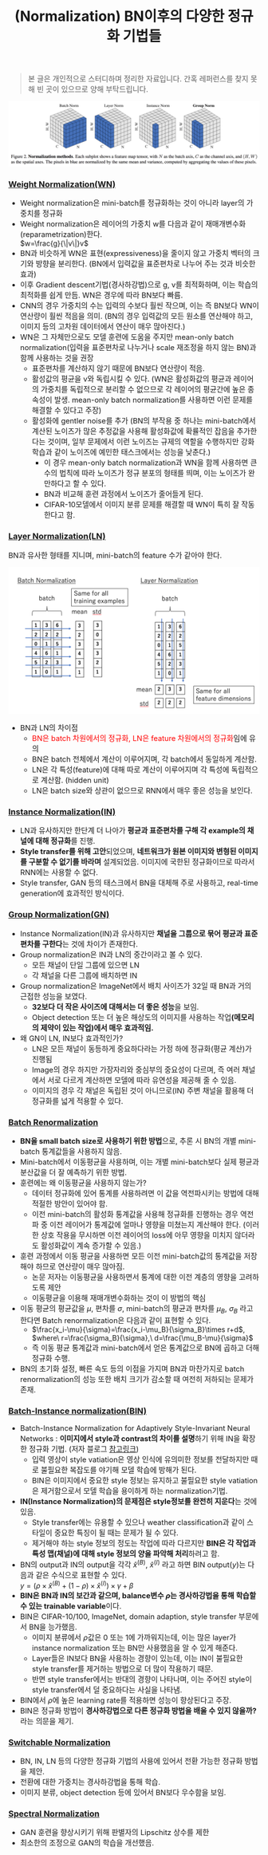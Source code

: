 ﻿---
title: "(Normalization) BN이후의 다양한 정규화 기법들"
tags: 
  - Deep Learning
  - Normalization
categories:
  - MLDLstudy
toc: true
comments: 
  provider: "disqus"
  disqus:
    shortname: "https-brstar96-github-io"
use_math: true
header:
  teaser: /assets/Images/Norm-pic.png
---

<Blockquote><span style="font-size:11pt">본 글은 개인적으로 스터디하며 정리한 자료입니다. 간혹 레퍼런스를 찾지 못해 빈 곳이 있으므로 양해 부탁드립니다.</span></Blockquote>

<center><img src="/assets/Images/Norm-pic.png"></center>

### [Weight Normalization(WN)](https://arxiv.org/pdf/1602.07868.pdf)

- <span style="font-size:11pt">Weight normalization은 mini-batch를 정규화하는 것이 아니라 layer의 가중치를 정규화</span>
- <span style="font-size:11pt">Weight normalization은 레이어의 가중치 w를 다음과 같이 재매개변수화(reparametrization)한다.</span><br> 
  $w=\frac{g}{\|v\|}v$
- <span style="font-size:11pt">BN과 비슷하게 WN은 표현(expressiveness)을 줄이지 않고 가중치 벡터의 크기와 방향을 분리한다. (BN에서 입력값을 표준편차로 나누어 주는 것과 비슷한 효과)<span>
- <span style="font-size:11pt">이후 Gradient descent기법(경사하강법)으로 g, v를 최적화하며, 이는 학습의 최적화를 쉽게 만듬. WN은 경우에 따라 BN보다 빠름.</span> 
- <span style="font-size:11pt">CNN의 경우 가중치의 수는 입력의 수보다 훨씬 작으며, 이는 즉 BN보다 WN이 연산량이 훨씬 적음을 의미. (BN의 경우 입력값의 모든 원소를 연산해야 하고, 이미지 등의 고차원 데이터에서 연산이 매우 많아진다.)</span>
- <span style="font-size:11pt">WN은 그 자체만으로도 모델 훈련에 도움을 주지만 mean-only batch normalization(입력을 표준편차로 나누거나 scale 재조정을 하지 않는 BN)과 함께 사용하는 것을 권장</span>
    - <span style="font-size:11pt">표준편차를 계산하지 않기 때문에 BN보다 연산량이 적음.</span> 
    - <span style="font-size:11pt">활성값의 평균을 v와 독립시킬 수 있다. (WN은 활성화값의 평균과 레이어의 가중치를 독립적으로 분리할 수 없으므로 각 레이어의 평균간에 높은 종속성이 발생. mean-only batch normalization를 사용하면 이런 문제를 해결할 수 있다고 주장)</span>
	- <span style="font-size:11pt">활성화에 gentler noise를 추가 (BN의 부작용 중 하나는 mini-batch에서 계산된 노이즈가 많은 추정값을 사용해 활성화값에 확률적인 잡음을 추가한다는 것이며, 일부 문제에서 이런 노이즈는 규제의 역할을 수행하지만 강화 학습과 같이 노이즈에 예민한 태스크에서는 성능을 낮춘다.)</span>
        - <span style="font-size:11pt">이 경우 mean-only batch normalization과 WN을 함께 사용하면 큰 수의 법칙에 따라 노이즈가 정규 분포의 형태를 띄며, 이는 노이즈가 완만하다고 할 수 있다.</span> 
		- <span style="font-size:11pt">BN과 비교해 훈련 과정에서 노이즈가 줄어들게 된다.</span> 
		- <span style="font-size:11pt">CIFAR-10모델에서 이미지 분류 문제를 해결할 때 WN이 특히 잘 작동한다고 함.</span> 

### [Layer Normalization(LN)](https://arxiv.org/pdf/1607.06450.pdf)
<span style="font-size:11pt">BN과 유사한 형태를 지니며, mini-batch의 feature 수가 같아야 한다. </span><br>

<center><img src="/assets/Images/LN.png"></center>

- <span style="font-size:11pt">BN과 LN의 차이점</span>
    - <span style="color:red; font-size:11pt">BN은 batch 차원에서의 정규화, LN은 feature 차원에서의 정규화</span><span style="font-size:11pt">임에 유의</span>
    - <span style="font-size:11pt">BN은 batch 전체에서 계산이 이루어지며, 각 batch에서 동일하게 계산함.</span>
    - <span style="font-size:11pt">LN은 각 특성(feature)에 대해 따로 계산이 이루어지며 각 특성에 독립적으로 계산함. (hidden unit)</span>
    - <span style="font-size:11pt">LN은 batch size와 상관이 없으므로 RNN에서 매우 좋은 성능을 보인다.</span> 
    
### [Instance Normalization(IN)](https://arxiv.org/pdf/1607.08022.pdf)
- <span style="font-size:11pt">LN과 유사하지만 한단계 더 나아가 <b>평균과 표준편차를 구해 각 example의 채널에 대해 정규화</b>를 진행.</span>
- <span style="font-size:11pt"><b>Style transfer를 위해 고안</b>되었으며, <b>네트워크가 원본 이미지와 변형된 이미지를 구분할 수 없기를 바라며</b> 설계되었음. </b>이미지에 국한된 정규화</b>이므로 따라서 RNN에는 사용할 수 없다.</span>
- <span style="font-size:11pt">Style transfer, GAN 등의 태스크에서 BN을 대체해 주로 사용하고, real-time generation에 효과적인 방식이다.</span> 

### [Group Normalization(GN)](https://arxiv.org/pdf/1803.08494.pdf)
- <span style="font-size:11pt">Instance Normalization(IN)과 유사하지만 <b>채널을 그룹으로 묶어 평균과 표준편차를 구한다</b>는 것에 차이가 존재한다.</span> 
- <span style="font-size:11pt">Group normalization은 IN과 LN의 중간이라고 볼 수 있다. </span>
    - <span style="font-size:11pt">모든 채널이 단일 그룹에 있으면 LN</span>
    - <span style="font-size:11pt">각 채널을 다른 그룹에 배치하면 IN</span>
- <span style="font-size:11pt">Group normalization은 ImageNet에서 배치 사이즈가 32일 때 BN과 거의 근접한 성능을 보였다. </span>
    - <span style="font-size:11pt"><b>32보다 더 작은 사이즈에 대해서는 더 좋은 성능</b>을 보임.</span>
    - <span style="font-size:11pt">Object detection 또는 더 높은 해상도의 이미지를 사용하는 작업<b>(메모리의 제약이 있는 작업)에서 매우 효과적임.</b></span> 
- <span style="font-size:11pt">왜 GN이 LN, IN보다 효과적인가?</span>
    - <span style="font-size:11pt">LN은 모든 채널이 동등하게 중요하다라는 가정 하에 정규화(평균 계산)가 진행됨</span>
    - <span style="font-size:11pt">Image의 경우 하지만 가장자리와 중심부의 중요성이 다르며, 즉 여러 채널에서 서로 다르게 계산하면 모델에 따라 유연성을 제공해 줄 수 있음.</span>
    - <span style="font-size:11pt">이미지의 경우 각 채널은 독립된 것이 아니므로(IN) 주변 채널을 활용해 더 정규화를 넓게 적용할 수 있다. </span>

### [Batch Renormalization](https://arxiv.org/pdf/1702.03275.pdf)
- <span style="font-size:11pt"><b>BN을 small batch size로 사용하기 위한 방법</b>으로, 추론 시 BN의 개별 mini-batch 통계값들을 사용하지 않음.</span> 
- <span style="font-size:11pt">Mini-batch에서 이동평균을 사용하며, 이는 개별 mini-batch보다 실제 평균과 분산값을 더 잘 예측하기 위한 방법. </span>
- <span style="font-size:11pt">훈련에는 왜 이동평균을 사용하지 않는가?</span> 
    - <span style="font-size:11pt">데이터 정규화에 있어 통계를 사용하려면 이 값을 역전파시키는 방법에 대해 적절한 방안이 있어야 함.</span>
    - <span style="font-size:11pt">이전 mini-batch의 활성화 통계값을 사용해 정규화를 진행하는 경우 역전파 중 이전 레이어가 통계값에 얼마나 영향을 미쳤는지 계산해야 한다. (이러한 상호 작용을 무시하면 이전 레이어의 loss에 아무 영향을 미치지 않더라도 활성화값이 계속 증가할 수 있음.)</span> 
- <span style="font-size:11pt">훈련 과정에서 이동 평균을 사용하면 모든 이전 mini-batch값의 통계값을 저장해야 하므로 연산량이 매우 많아짐.</span> 
    - <span style="font-size:11pt">논문 저자는 이동평균을 사용하면서 통계에 대한 이전 계층의 영향을 고려하도록 제안</span>
    - <span style="font-size:11pt">이동평균을 이용해 재매개변수화하는 것이 이 방법의 핵심</span>
- <span style="font-size:11pt">이동 평균의 평균값을 $\mu$, 편차를 $\sigma$, mini-batch의 평균과 편차를 $\mu_{B}$, $\sigma_{B}$ 라고 한다면 Batch renormalization은 다음과 같이 표현할 수 있다.</span> 
    - $\frac{x_i-\mu}{\sigma}=\frac{x_i-\mu_B}{\sigma_B}\times r+d$, $where\ r=\frac{\sigma_B}{\sigma},\ d=\frac{\mu_B-\mu}{\sigma}$
    - <span style="font-size:11pt">즉 이동 평균 통계값과 mini-batch에서 얻은 통계값으로 BN에 곱하고 더해 정규화 수행.</span> 
- <span style="font-size:11pt">BN의 초기화 설정, 빠른 속도 등의 이점을 가지며 BN과 마찬가지로 batch renormalization의 성능 또한 배치 크기가 감소할 때 여전히 저하되는 문제가 존재.</span> 

### [Batch-Instance normalization(BIN)](https://arxiv.org/pdf/1805.07925.pdf)
- <span style="font-size:11pt">Batch-Instance Normalization for Adaptively Style-Invariant Neural Networks : <b>이미지에서 style과 contrast의 차이를 설명</b>하기 위해 IN을 확장한 정규화 기법. (저자 블로그 [참고링크](https://blog.lunit.io/2018/05/25/batch-instance-normalization/?fbclid=IwAR2lngdd7xwA4Om13XHHJBpVjuo3SlM-U0umhKAqjuAdVHAuePPTFpQrEbs))</span>
    - <span style="font-size:11pt">입력 영상이 style vatiation은 영상 인식에 유의미한 정보를 전달하지만 때로 불필요한 복잡도를 야기해 모델 학습에 방해가 된다. </span>
    - <span style="font-size:11pt">BIN은 이미지에서 중요한 style 정보는 유지하고 불필요한 style vatiation은 제거함으로서 모델 학습을 용이하게 하는 normalization기법.</span> 
- <span style="font-size:11pt"><b>IN(Instance Normalization)의 문제점은 style정보를 완전히 지운다</b>는 것에 있음. </span>
    - <span style="font-size:11pt">Style transfer에는 유용할 수 있으나 weather classification과 같이 스타일이 중요한 특징이 될 때는 문제가 될 수 있다.</span> 
    - <span style="font-size:11pt">제거해야 하는 style 정보의 정도는 작업에 따라 다르지만 <b>BIN은 각 작업과 특성 맵(채널)에 대해 style 정보의 양을 파악해 처리</b>하려고 함. </span>
- <span style="font-size:11pt">BN의 output과 IN의 output을 각각 ${\hat{x}}^{(B)}$, ${\hat{x}}^{(I)}$ 라고 하면 BIN output($y$)는 다음과 같은 수식으로 표현할 수 있다.</span><br>
   $y=(\rho\times{\hat{x}}^{(B)}+(1-\rho)\times{\hat{x}}^{(I)})\times\gamma+\beta$ 
- <span style="font-size:11pt"><b>BIN은 BN과 IN의 보간과 같으며, balance변수 $\rho$는 경사하강법을 통해 학습할 수 있는 trainable variable</b>이다.</span> 
- <span style="font-size:11pt">BIN은 CIFAR-10/100, ImageNet, domain adaption, style transfer 부문에서 BN을 능가했음.</span> 
    - <span style="font-size:11pt">이미지 분류에서 $\rho$값은 0 또는 1에 가까워지는데, 이는 많은 layer가 instance normalization 또는 BN만 사용했음을 알 수 있게 해준다.</span> 
    - <span style="font-size:11pt">Layer들은 IN보다 BN을 사용하는 경향이 있는데, 이는 IN이 불필요한 style transfer를 제거하는 방법으로 더 많이 작용하기 때문. </span>
    - <span style="font-size:11pt">반면 style transfer에서는 반대의 경향이 나타나며, 이는 주어진 style이 style transfer에서 덜 중요하다는 사실을 나타냄.</span> 
- <span style="font-size:11pt">BIN에서 $\rho$에 높은 learning rate를 적용하면 성능이 향상된다고 주장.</span> 
- <span style="font-size:11pt">BIN은 정규화 방법이 <b>경사하강법으로 다른 정규화 방법을 배울 수 있지 않을까?</b> 라는 의문을 제기.</span> 

### [Switchable Normalization](https://arxiv.org/pdf/1811.07727v1.pdf)
- <span style="font-size:11pt">BN, IN, LN 등의 다양한 정규화 기법의 사용에 있어서 전환 가능한 정규화 방법을 제안. </span>
- <span style="font-size:11pt">전환에 대한 가중치는 경사하강법을 통해 학습.</span> 
- <span style="font-size:11pt">이미지 분류, object detection 등에 있어서 BN보다 우수함을 보임.</span> 

### [Spectral Normalization](https://arxiv.org/pdf/1805.07925.pdf)
- <span style="font-size:11pt">GAN 훈련을 향상시키기 위해 판별자의 Lipschitz 상수를 제한</span> 
- <span style="font-size:11pt">최소한의 조정으로 GAN의 학습을 개선했음.</span> 